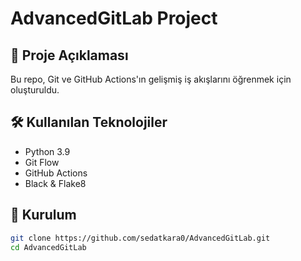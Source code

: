 # AdvancedGitLab Project

## 📌 Proje Açıklaması
Bu repo, Git ve GitHub Actions'ın gelişmiş iş akışlarını öğrenmek için oluşturuldu.

## 🛠 Kullanılan Teknolojiler
- Python 3.9
- Git Flow
- GitHub Actions
- Black & Flake8

## 🚀 Kurulum
```bash
git clone https://github.com/sedatkara0/AdvancedGitLab.git
cd AdvancedGitLab
